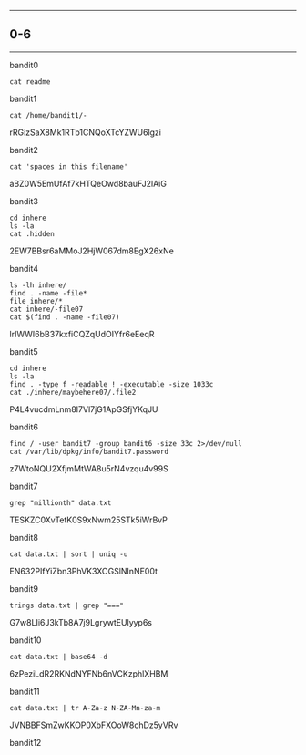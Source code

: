 
----
##                                                                0-6
-----
bandit0
```
cat readme
```

bandit1
```
cat /home/bandit1/-
```
rRGizSaX8Mk1RTb1CNQoXTcYZWU6lgzi

bandit2
```
cat 'spaces in this filename'
```
aBZ0W5EmUfAf7kHTQeOwd8bauFJ2lAiG

bandit3
```
cd inhere
ls -la 
cat .hidden
```
2EW7BBsr6aMMoJ2HjW067dm8EgX26xNe

bandit4
```
ls -lh inhere/
find . -name -file*
file inhere/*
cat inhere/-file07
cat $(find . -name -file07)
```
lrIWWI6bB37kxfiCQZqUdOIYfr6eEeqR

bandit5
```
cd inhere
ls -la 
find . -type f -readable ! -executable -size 1033c
cat ./inhere/maybehere07/.file2
```
P4L4vucdmLnm8I7Vl7jG1ApGSfjYKqJU

bandit6 
```
find / -user bandit7 -group bandit6 -size 33c 2>/dev/null
cat /var/lib/dpkg/info/bandit7.password
```
z7WtoNQU2XfjmMtWA8u5rN4vzqu4v99S

bandit7
```
grep "millionth" data.txt
```
TESKZC0XvTetK0S9xNwm25STk5iWrBvP

bandit8
```
cat data.txt | sort | uniq -u 
```
EN632PlfYiZbn3PhVK3XOGSlNInNE00t

bandit9
```
trings data.txt | grep "==="
```
G7w8LIi6J3kTb8A7j9LgrywtEUlyyp6s

bandit10
```
cat data.txt | base64 -d
```
6zPeziLdR2RKNdNYFNb6nVCKzphlXHBM

bandit11
```
cat data.txt | tr A-Za-z N-ZA-Mn-za-m
```
JVNBBFSmZwKKOP0XbFXOoW8chDz5yVRv

bandit12
```

``` 
